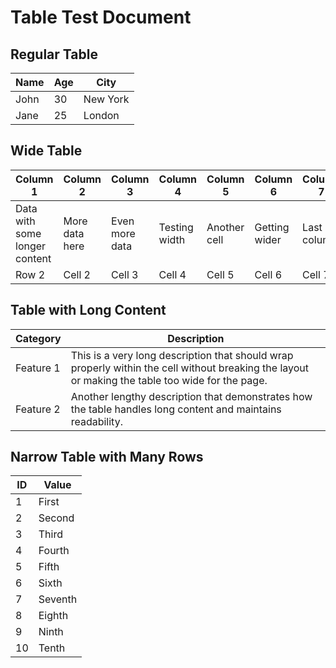 # Table Test Document

## Regular Table
| Name | Age | City |
|------|-----|------|
| John | 30  | New York |
| Jane | 25  | London |

## Wide Table
| Column 1 | Column 2 | Column 3 | Column 4 | Column 5 | Column 6 | Column 7 | Column 8 |
|----------|----------|----------|----------|----------|----------|----------|----------|
| Data with some longer content | More data here | Even more data | Testing width | Another cell | Getting wider | Last column | Final column |
| Row 2 | Cell 2 | Cell 3 | Cell 4 | Cell 5 | Cell 6 | Cell 7 | Cell 8 |

## Table with Long Content
| Category | Description |
|----------|-------------|
| Feature 1 | This is a very long description that should wrap properly within the cell without breaking the layout or making the table too wide for the page. |
| Feature 2 | Another lengthy description that demonstrates how the table handles long content and maintains readability. |

## Narrow Table with Many Rows
| ID | Value |
|----|-------|
| 1  | First |
| 2  | Second |
| 3  | Third |
| 4  | Fourth |
| 5  | Fifth |
| 6  | Sixth |
| 7  | Seventh |
| 8  | Eighth |
| 9  | Ninth |
| 10 | Tenth |
